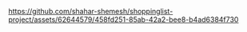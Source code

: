 

https://github.com/shahar-shemesh/shoppinglist-project/assets/62644579/458fd251-85ab-42a2-bee8-b4ad6384f730

